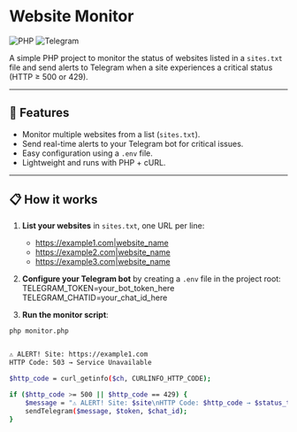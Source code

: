 # Website Monitor

![PHP](https://img.shields.io/badge/PHP-7.4%2B-blue)
![Telegram](https://img.shields.io/badge/Telegram-Bot-green)

A simple PHP project to monitor the status of websites listed in a `sites.txt` file and send alerts to Telegram when a site experiences a critical status (HTTP ≥ 500 or 429).

---

## 🚀 Features

- Monitor multiple websites from a list (`sites.txt`).
- Send real-time alerts to your Telegram bot for critical issues.
- Easy configuration using a `.env` file.
- Lightweight and runs with PHP + cURL.

---

## 📋 How it works

1. **List your websites** in `sites.txt`, one URL per line:
   - https://example1.com|website_name
   - https://example2.com|website_name
   - https://example3.com|website_name


2. **Configure your Telegram bot** by creating a `.env` file in the project root:
  TELEGRAM_TOKEN=your_bot_token_here
  TELEGRAM_CHATID=your_chat_id_here


3. **Run the monitor script**:

```bash
php monitor.php


⚠️ ALERT! Site: https://example1.com
HTTP Code: 503 → Service Unavailable

$http_code = curl_getinfo($ch, CURLINFO_HTTP_CODE);

if ($http_code >= 500 || $http_code == 429) {
    $message = "⚠️ ALERT! Site: $site\nHTTP Code: $http_code → $status_text";
    sendTelegram($message, $token, $chat_id);
}



